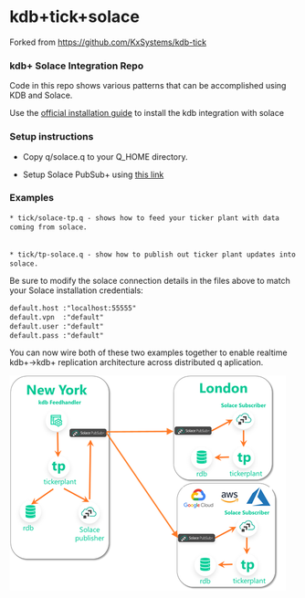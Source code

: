 # kdb+tick+solace

Forked from https://github.com/KxSystems/kdb-tick

### kdb+ Solace Integration Repo

Code in this repo shows various patterns that can be accomplished using KDB and Solace.

Use the [official installation guide](https://github.com/KxSystems/solace#installation) to install the kdb integration with solace

### Setup instructions

 * Copy q/solace.q to your Q_HOME directory.
  
 * Setup Solace PubSub+ using [this link](https://solace.com/try-it-now/)

### Examples

    * tick/solace-tp.q - shows how to feed your ticker plant with data coming from solace.     
  

    * tick/tp-solace.q - show how to publish out ticker plant updates into solace. 

Be sure to modify the solace connection details in the files above to match your Solace installation credentials:

```
default.host :"localhost:55555"
default.vpn  :"default"
default.user :"default"
default.pass :"default"
```

You can now wire both of these two examples together to enable realtime kdb+->kdb+ replication architecture across distributed q aplication.


![kdbreplication](kdbreplication.png)




